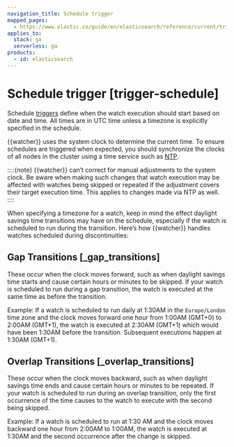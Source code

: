 ```yaml
---
navigation_title: Schedule trigger
mapped_pages:
  - https://www.elastic.co/guide/en/elasticsearch/reference/current/trigger-schedule.html
applies_to:
  stack: ga
  serverless: ga
products:
  - id: elasticsearch
---
```


# Schedule trigger [trigger-schedule]

Schedule [triggers](trigger.md) define when the watch execution should start based on date and time. All times are in UTC time unless a timezone is explicitly specified in the schedule.

{{watcher}} uses the system clock to determine the current time. To ensure schedules are triggered when expected, you should synchronize the clocks of all nodes in the cluster using a time service such as [NTP](http://www.ntp.org/).

::::{note}
{{watcher}} can’t correct for manual adjustments to the system clock. Be aware when making such changes that watch execution may be affected with watches being skipped or repeated if the adjustment covers their target execution time. This applies to changes made via NTP as well.
::::

When specifying a timezone for a watch, keep in mind the effect daylight savings time transitions may have on the schedule, especially if the watch is scheduled to run during the transition. Here’s how {{watcher}} handles watches scheduled during discontinuities:

## Gap Transitions [_gap_transitions]

These occur when the clock moves forward, such as when daylight savings time starts and cause certain hours or minutes to be skipped. If your watch is scheduled to run during a gap transition, the watch is executed at the same time as before the transition.

Example: If a watch is scheduled to run daily at 1:30AM in the `Europe/London` time zone and the clock moves forward one hour from 1:00AM (GMT+0) to 2:00AM (GMT+1), the watch is executed at 2:30AM (GMT+1) which would have been 1:30AM before the transition. Subsequent executions happen at 1:30AM (GMT+1).

## Overlap Transitions [_overlap_transitions]

These occur when the clock moves backward, such as when daylight savings time ends and cause certain hours or minutes to be repeated. If your watch is scheduled to run during an overlap transition, only the first occurrence of the time causes to the watch to execute with the second being skipped.

Example: If a watch is scheduled to run at 1:30 AM and the clock moves backward one hour from 2:00AM to 1:00AM, the watch is executed at 1:30AM and the second occurrence after the change is skipped.

